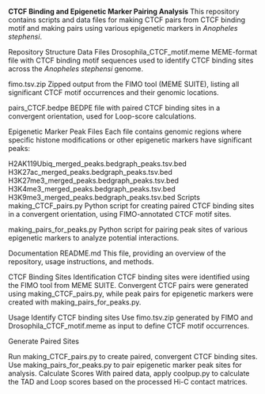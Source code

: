 **CTCF Binding and Epigenetic Marker Pairing Analysis**
This repository contains scripts and data files for making CTCF pairs from CTCF binding motif and making pairs using various epigenetic markers in _Anopheles stephensi_. 

Repository Structure
Data Files
Drosophila_CTCF_motif.meme
MEME-format file with CTCF binding motif sequences used to identify CTCF binding sites across the  _Anopheles stephensi_ genome.

fimo.tsv.zip
Zipped output from the FIMO tool (MEME SUITE), listing all significant CTCF motif occurrences and their genomic locations.

pairs_CTCF.bedpe
BEDPE file with paired CTCF binding sites in a convergent orientation, used for Loop-score calculations.

Epigenetic Marker Peak Files
Each file contains genomic regions where specific histone modifications or other epigenetic markers have significant peaks:

H2AK119Ubiq_merged_peaks.bedgraph_peaks.tsv.bed
H3K27ac_merged_peaks.bedgraph_peaks.tsv.bed
H3K27me3_merged_peaks.bedgraph_peaks.tsv.bed
H3K4me3_merged_peaks.bedgraph_peaks.tsv.bed
H3K9me3_merged_peaks.bedgraph_peaks.tsv.bed
Scripts
making_CTCF_pairs.py
Python script for creating paired CTCF binding sites in a convergent orientation, using FIMO-annotated CTCF motif sites.

making_pairs_for_peaks.py
Python script for pairing peak sites of various epigenetic markers to analyze potential interactions.

Documentation
README.md
This file, providing an overview of the repository, usage instructions, and methods.

CTCF Binding Sites Identification
CTCF binding sites were identified using the FIMO tool from MEME SUITE. Convergent CTCF pairs were generated using making_CTCF_pairs.py, while peak pairs for epigenetic markers were created with making_pairs_for_peaks.py.

Usage
Identify CTCF binding sites
Use fimo.tsv.zip generated by FIMO and Drosophila_CTCF_motif.meme as input to define CTCF motif occurrences.

Generate Paired Sites

Run making_CTCF_pairs.py to create paired, convergent CTCF binding sites.
Use making_pairs_for_peaks.py to pair epigenetic marker peak sites for analysis.
Calculate Scores
With paired data, apply coolpup.py to calculate the TAD and Loop scores based on the processed Hi-C contact matrices.
